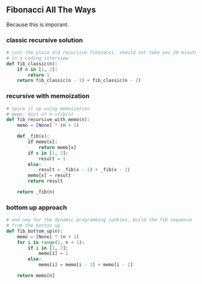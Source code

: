 ## Fibonacci All The Ways

Because this is imporant. 

### classic recursive solution
```python
# just the plain old recursive fibonacci. should not take you 20 minutes
# in a coding interview
def fib_classic(n):
    if n in [1, 2]:
        return 1
    return fib_classic(n - 1) + fib_classic(n - 2)
```

### recursive with memoization
```python
# spice it up using memoization
# memo: dict of n->fib(n)
def fib_recursive_with_memo(n):
    memo = [None] * (n + 1)

    def _fib(x):
        if memo[x]:
            return memo[x]
        if x in [1, 2]:
            result = 1
        else:
            result = _fib(x - 1) + _fib(x - 2)
        memo[x] = result
        return result

    return _fib(n)
```


### bottom up approach
```python
# and now for the dynamic programming junkies, build the fib sequence
# from the botton up 
def fib_bottom_up(n):
    memo = [None] * (n + 1)
    for i in range(1, n + 1):
        if i in [1, 2]:
            memo[i] = 1
        else:
            memo[i] = memo[i - 1] + memo[i - 2]

    return memo[n]

```

